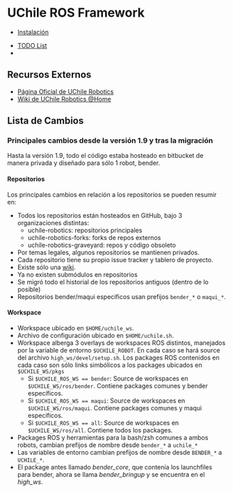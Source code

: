 # UChile ROS Framework

<!--- * [Descripción](https://github.com/uchile-robotics/uchile_system/blob/develop/doc/description.md) -->
* [Instalación](https://github.com/uchile-robotics/uchile_system/blob/develop/doc/installation.md)
<!--- * [Herramientas](https://github.com/uchile-robotics/uchile_system/blob/develop/doc/tools.md) -->
* [TODO List](https://github.com/uchile-robotics/uchile_system/blob/develop/doc/TODO.md)
* <!--- * [Change List](https://github.com/uchile-robotics/uchile_system/blob/develop/doc/tools.md) -->




<!--
## Descripción del Workspace
 * El workspace aún se divide en forks_ws, base_ws, soft_ws y high_ws.
--- base_ws: Contiene metapackages: uchile_common, uchile_tools, uchile_knowledge junto a bender_core/maqui_core, que contienen código equivalente al de bender_hardware, es decir, todas los packages ROS que funcionan a modo de driver o simulación.
--- soft_ws: Contiene metapackages uchile_hri, uchile_manipulation, uchile_navigation y uchile_perception. (Todo idéntico, sólo cambian los nombres).
--- high_ws: Contiene metapackage uchile_high y packages: maqui_bringup, bender_bringup.  Los *_bringup están pensados para almacenar los launchfiles y configs (.yaml, .rviz, ...) específicas para lanzar a cada robot.
 -->

## Recursos Externos

* [Página Oficial de UChile Robotics](http://robotica-uchile.amtc.cl/)
* [Wiki de UChile Robotics @Home](https://github.com/uchile-robotics/uchile_system/wiki)

## Lista de Cambios

### Principales cambios desde la versión 1.9 y tras la migración

Hasta la versión 1.9, todo el código estaba hosteado en bitbucket de manera privada y diseñado para sólo 1 robot, bender.

#### Repositorios

Los principales cambios en relación a los repositorios se pueden resumir en:

* Todos los repositorios están hosteados en GitHub, bajo 3 organizaciones distintas:
    - uchile-robotics: repositorios principales
    - uchile-robotics-forks: forks de repos externos
    - uchile-robotics-graveyard: repos y código obsoleto
* Por temas legales, algunos repositorios se mantienen privados.
* Cada repositorio tiene su propio issue tracker y tablero de proyecto.
* Existe sólo una [wiki](https://github.com/uchile-robotics/uchile_system/wiki).
* Ya no existen submódulos en repositorios
* Se migró todo el historial de los repositorios antiguos (dentro de lo posible)
* Repositorios bender/maqui específicos usan prefijos `bender_*` o `maqui_*`.

#### Workspace

* Workspace ubicado en `$HOME/uchile_ws`.
* Archivo de configuración ubicado en `$HOME/uchile.sh`.
* Workspace alberga 3 overlays de workspaces ROS distintos, manejados por la variable de entorno `$UCHILE_ROBOT`. En cada caso se hará source del archivo `high_ws/devel/setup.sh`. Los packages ROS contenidos en cada caso son sólo links simbólicos a los packages ubicados en `$UCHILE_WS/pkgs`
    - Si `$UCHILE_ROS_WS == bender`: Source de workspaces en `$UCHILE_WS/ros/bender`. Contiene packages comunes y bender específicos.
    - Si `$UCHILE_ROS_WS == maqui`: Source de workspaces en `$UCHILE_WS/ros/maqui`. Contiene packages comunes y maqui específicos.
    - Si `$UCHILE_ROS_WS == all`: Source de workspaces en `$UCHILE_WS/ros/all`. Contiene todos los packages.
* Packages ROS y herramientas para la bash/zsh comunes a ambos robots, cambian prefijos de nombre desde `bender_*` a `uchile_*`
* Las variables de entorno cambian prefijos de nombre desde `BENDER_*` a `UCHILE_*`.
* El package antes llamado *bender_core*, que contenía los launchfiles para bender, ahora se llama *bender_bringup* y se encuentra en el *high_ws*.
